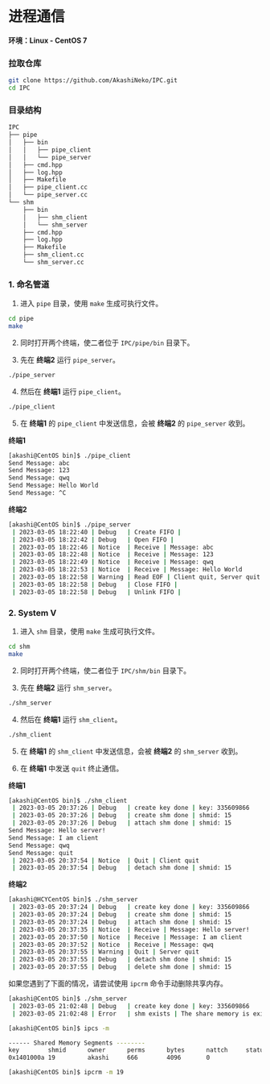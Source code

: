 # 进程通信

**环境：Linux - CentOS 7**

### 拉取仓库

~~~bash
git clone https://github.com/AkashiNeko/IPC.git
cd IPC
~~~

### 目录结构

~~~bash
IPC
├── pipe
│   ├── bin
│   │   ├── pipe_client
│   │   └── pipe_server
│   ├── cmd.hpp
│   ├── log.hpp
│   ├── Makefile
│   ├── pipe_client.cc
│   └── pipe_server.cc
└── shm
    ├── bin
    │   ├── shm_client
    │   └── shm_server
    ├── cmd.hpp
    ├── log.hpp
    ├── Makefile
    ├── shm_client.cc
    └── shm_server.cc
~~~

### 1. 命名管道

1. 进入 `pipe` 目录，使用 `make` 生成可执行文件。

~~~bash
cd pipe
make
~~~

2. 同时打开两个终端，使二者位于 `IPC/pipe/bin` 目录下。

3. 先在 **终端2** 运行 `pipe_server`。

~~~bash
./pipe_server
~~~

4. 然后在 **终端1** 运行 `pipe_client`。

~~~bash
./pipe_client
~~~

5. 在 **终端1** 的 `pipe_client` 中发送信息，会被 **终端2** 的 `pipe_server` 收到。

**终端1**

~~~bash
[akashi@CentOS bin]$ ./pipe_client 
Send Message: abc
Send Message: 123
Send Message: qwq
Send Message: Hello World
Send Message: ^C
~~~

**终端2**

~~~bash
[akashi@CentOS bin]$ ./pipe_server 
 | 2023-03-05 18:22:40 | Debug   | Create FIFO | 
 | 2023-03-05 18:22:42 | Debug   | Open FIFO | 
 | 2023-03-05 18:22:46 | Notice  | Receive | Message: abc
 | 2023-03-05 18:22:48 | Notice  | Receive | Message: 123
 | 2023-03-05 18:22:49 | Notice  | Receive | Message: qwq
 | 2023-03-05 18:22:53 | Notice  | Receive | Message: Hello World
 | 2023-03-05 18:22:58 | Warning | Read EOF | Client quit, Server quit too.
 | 2023-03-05 18:22:58 | Debug   | Close FIFO | 
 | 2023-03-05 18:22:58 | Debug   | Unlink FIFO |
~~~

### 2. System V

1. 进入 `shm` 目录，使用 `make` 生成可执行文件。

~~~bash
cd shm
make
~~~

2. 同时打开两个终端，使二者位于 `IPC/shm/bin` 目录下。

3. 先在 **终端2** 运行 `shm_server`。

~~~bash
./shm_server
~~~

4. 然后在 **终端1** 运行 `shm_client`。

~~~bash
./shm_client
~~~

5. 在 **终端1** 的 `shm_client` 中发送信息，会被 **终端2** 的 `shm_server` 收到。

6. 在 **终端1** 中发送 `quit` 终止通信。

**终端1**

~~~bash
[akashi@CentOS bin]$ ./shm_client 
 | 2023-03-05 20:37:26 | Debug   | create key done | key: 335609866
 | 2023-03-05 20:37:26 | Debug   | create shm done | shmid: 15
 | 2023-03-05 20:37:26 | Debug   | attach shm done | shmid: 15
Send Message: Hello server!      
Send Message: I am client   
Send Message: qwq
Send Message: quit
 | 2023-03-05 20:37:54 | Notice  | Quit | Client quit
 | 2023-03-05 20:37:54 | Debug   | detach shm done | shmid: 15
~~~

**终端2**

~~~bash
[akashi@HCYCentOS bin]$ ./shm_server 
 | 2023-03-05 20:37:24 | Debug   | create key done | key: 335609866
 | 2023-03-05 20:37:24 | Debug   | create shm done | shmid: 15
 | 2023-03-05 20:37:24 | Debug   | attach shm done | shmid: 15
 | 2023-03-05 20:37:35 | Notice  | Receive | Message: Hello server!
 | 2023-03-05 20:37:50 | Notice  | Receive | Message: I am client
 | 2023-03-05 20:37:52 | Notice  | Receive | Message: qwq
 | 2023-03-05 20:37:55 | Warning | Quit | Server quit
 | 2023-03-05 20:37:55 | Debug   | detach shm done | shmid: 15
 | 2023-03-05 20:37:55 | Debug   | delete shm done | shmid: 15
~~~

如果您遇到了下面的情况，请尝试使用 `ipcrm` 命令手动删除共享内存。

~~~bash
[akashi@CentOS bin]$ ./shm_server 
 | 2023-03-05 21:02:48 | Debug   | create key done | key: 335609866
 | 2023-03-05 21:02:48 | Error   | shm exists | The share memory is exist, use 'ipcrm' to remove it..

[akashi@CentOS bin]$ ipcs -m

------ Shared Memory Segments --------
key        shmid      owner      perms      bytes      nattch     status      
0x1401000a 19         akashi     666        4096       0                       

[akashi@CentOS bin]$ ipcrm -m 19
~~~